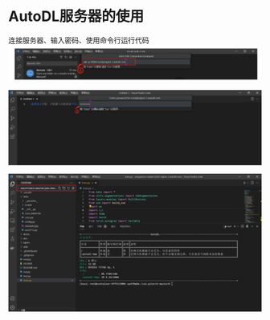 # AutoDL服务器的使用
连接服务器、输入密码、使用命令行运行代码
![Alt text](image-1.png)

![Alt text](image.png)

![Alt text](image-2.png)
